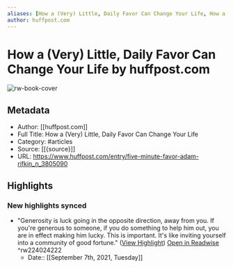 ```yaml
---
aliases: [How a (Very) Little, Daily Favor Can Change Your Life, How a (Very) Little, Daily Favor Can Change Your Life]
author: huffpost.com
---
```

# How a (Very) Little, Daily Favor Can Change Your Life by huffpost.com

![rw-book-cover](https://readwise-assets.s3.amazonaws.com/static/images/article0.00998d930354.png)

## Metadata
- Author: [[huffpost.com]]
- Full Title: How a (Very) Little, Daily Favor Can Change Your Life
- Category: #articles
- Source: [[{source}]]
- URL: https://www.huffpost.com/entry/five-minute-favor-adam-rifkin_n_3805090

## Highlights
### New highlights synced
- "Generosity is luck going in the opposite direction, away from you. If you're generous to someone, if you do something to help him out, you are in effect making him lucky. This is important. It's like inviting yourself into a community of good fortune." ([View Highlight](https://instapaper.com/read/1422960233/17392195)) [Open in Readwise](https://readwise.io/open/224024222) ^rw224024222
    - Date:: [[September 7th, 2021, Tuesday]]
